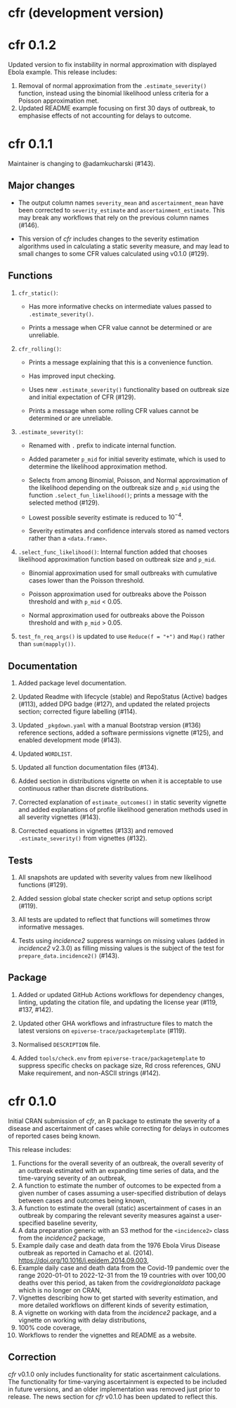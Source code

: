 # cfr (development version)

# cfr 0.1.2

Updated version to fix instability in normal approximation with displayed Ebola example. This release includes:

1. Removal of normal approximation from the `.estimate_severity()` function, instead using the binomial likelihood unless criteria for a Poisson approximation met.
2. Updated README example focusing on first 30 days of outbreak, to emphasise effects of not accounting for delays to outcome.

# cfr 0.1.1

Maintainer is changing to @adamkucharski (#143).

## Major changes

- The output column names `severity_mean` and `ascertainment_mean` have been corrected to `severity_estimate` and `ascertainment_estimate`. This may break any workflows that rely on the previous column names (#146).

- This version of _cfr_ includes changes to the severity estimation algorithms used in calculating a static severity measure, and may lead to small changes to some CFR values calculated using v0.1.0 (#129).

## Functions

1. `cfr_static()`:

    - Has more informative checks on intermediate values passed to `.estimate_severity()`.

    - Prints a message when CFR value cannot be determined or are unreliable.

2. `cfr_rolling()`:

    - Prints a message explaining that this is a convenience function.

    - Has improved input checking.

    - Uses new `.estimate_severity()` functionality based on outbreak size and initial expectation of CFR (#129).

    - Prints a message when some rolling CFR values cannot be determined or are unreliable.

3. `.estimate_severity()`:

    - Renamed with `.` prefix to indicate internal function.

    - Added parameter `p_mid` for initial severity estimate, which is used to determine the likelihood approximation method.

    - Selects from among Binomial, Poisson, and Normal approximation of the likelihood depending on the outbreak size and `p_mid` using the function `.select_fun_likelihood()`; prints a message with the selected method (#129).

    - Lowest possible severity estimate is reduced to $10^{-4}$.

    - Severity estimates and confidence intervals stored as named vectors rather than a `<data.frame>`.

4. `.select_func_likelihood()`: Internal function added that chooses likelihood approximation function based on outbreak size and `p_mid`.

    - Binomial approximation used for small outbreaks with cumulative cases lower than the Poisson threshold.
    
    - Poisson approximation used for outbreaks above the Poisson threshold and with `p_mid` < 0.05.

    - Normal approximation used for outbreaks above the Poisson threshold and with `p_mid` > 0.05.

4. `test_fn_req_args()` is updated to use `Reduce(f = "+")` and `Map()` rather than `sum(mapply())`.

## Documentation

1. Added package level documentation.

2. Updated Readme with lifecycle (stable) and RepoStatus (Active) badges (#113), added DPG badge (#127), and updated the related projects section; corrected figure labelling (#114).

3. Updated `_pkgdown.yaml` with a manual Bootstrap version (#136) reference sections, added a software permissions vignette (#125), and enabled development mode (#143).

4. Updated `WORDLIST`.

5. Updated all function documentation files (#134).

6. Added section in distributions vignette on when it is acceptable to use continuous rather than discrete distributions.

7. Corrected explanation of `estimate_outcomes()` in static severity vignette and added explanations of profile likelihood generation methods used in all severity vignettes (#143).

8. Corrected equations in vignettes (#133) and removed `.estimate_severity()` from vignettes (#132).

## Tests

1. All snapshots are updated with severity values from new likelihood functions (#129).

2. Added session global state checker script and setup options script (#119).

3. All tests are updated to reflect that functions will sometimes throw informative messages.

4. Tests using _incidence2_ suppress warnings on missing values (added in _incidence2_ v2.3.0) as filling missing values is the subject of the test for `prepare_data.incidence2()` (#143).

## Package

1. Added or updated GitHub Actions workflows for dependency changes, linting, updating the citation file, and updating the license year (#119, #137, #142).

2. Updated other GHA workflows and infrastructure files to match the latest versions on `epiverse-trace/packagetemplate` (#119).

3. Normalised `DESCRIPTION` file.

4. Added `tools/check.env` from `epiverse-trace/packagetemplate` to suppress specific checks on package size, Rd cross references, GNU Make requirement, and non-ASCII strings (#142).

# cfr 0.1.0

Initial CRAN submission of _cfr_, an R package to estimate the severity of a disease and ascertainment of cases while correcting for delays in outcomes of reported cases being known.

This release includes:

1. Functions for the overall severity of an outbreak, the overall severity of an outbreak estimated with an expanding time series of data, and the time-varying severity of an outbreak,
2. A function to estimate the number of outcomes to be expected from a given number of cases assuming a user-specified distribution of delays between cases and outcomes being known,
3. A function to estimate the overall (static) ascertainment of cases in an outbreak by comparing the relevant severity measures against a user-specified baseline severity,
4. A data preparation generic with an S3 method for the `<incidence2>` class from the _incidence2_ package,
5. Example daily case and death data from the 1976 Ebola Virus Disease outbreak as reported in Camacho et al. (2014). <https://doi.org/10.1016/j.epidem.2014.09.003>,
6. Example daily case and death data from the Covid-19 pandemic over the range 2020-01-01 to 2022-12-31 from the 19 countries with over 100,00 deaths over this period, as taken from the _covidregionaldata_ package which is no longer on CRAN,
7. Vignettes describing how to get started with severity estimation, and more detailed workflows on different kinds of severity estimation,
8. A vignette on working with data from the _incidence2_ package, and a vignette on working with delay distributions,
9. 100% code coverage,
10. Workflows to render the vignettes and README as a website.

## Correction

_cfr_ v0.1.0 only includes functionality for static ascertainment calculations. The functionality for time-varying ascertainment is expected to be included in future versions, and an older implementation was removed just prior to release. The news section for _cfr_ v0.1.0 has been updated to reflect this.
